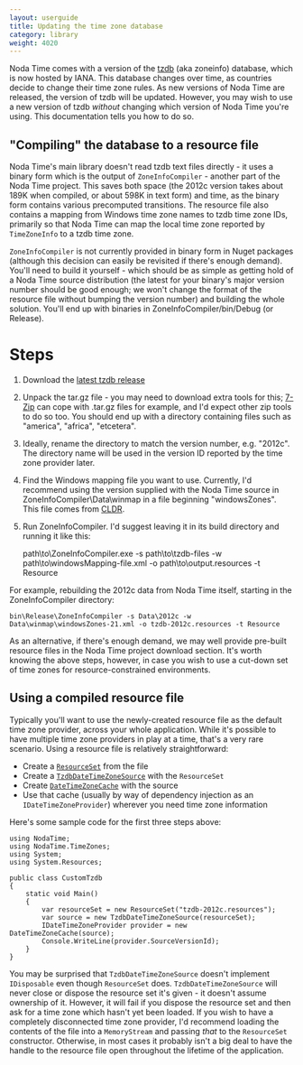 ```yaml
---
layout: userguide
title: Updating the time zone database
category: library
weight: 4020
---
```


Noda Time comes with a version of the [tzdb](http://www.iana.org/time-zones) (aka zoneinfo) database, which is
now hosted by IANA. This database changes over time, as countries decide to change their time zone rules.
As new versions of Noda Time are released, the version of tzdb will be updated. However, you may wish to use
a new version of tzdb *without* changing which version of Noda Time you're using. This documentation tells you how
to do so.

"Compiling" the database to a resource file
-------------------------------------------

Noda Time's main library doesn't read tzdb text files directly - it uses a binary form which is the output of `ZoneInfoCompiler` - another
part of the Noda Time project. This saves both space (the 2012c version takes about 189K when compiled, or about 598K in text form) and
time, as the binary form contains various precomputed transitions. The resource file also contains a mapping from Windows time zone names
to tzdb time zone IDs, primarily so that Noda Time can map the local time zone reported by `TimeZoneInfo` to a tzdb time zone.

`ZoneInfoCompiler` is not currently provided in binary form in Nuget packages (although this decision can easily be revisited if there's
enough demand). You'll need to build it yourself - which should be as simple as getting hold of a Noda Time source distribution (the latest
for your binary's major version number should be good enough; we won't change the format of the resource file without bumping the version
number) and building the whole solution. You'll end up with binaries in ZoneInfoCompiler/bin/Debug (or Release).

Steps
=====

1. Download the [latest tzdb release](http://www.iana.org/time-zones)
2. Unpack the tar.gz file - you may need to download extra tools for this; [7-Zip](http://www.7-zip.org/) can cope with .tar.gz
   files for example, and I'd expect other zip tools to do so too. You should end up with a directory containing files such
   as "america", "africa", "etcetera".
3. Ideally, rename the directory to match the version number, e.g. "2012c". The directory name will be used in the version ID
   reported by the time zone provider later.
4. Find the Windows mapping file you want to use. Currently, I'd recommend using the version supplied with the Noda Time source
   in ZoneInfoCompiler\Data\winmap in a file beginning "windowsZones". This file comes from [CLDR](http://cldr.unicode.org).
5. Run ZoneInfoCompiler. I'd suggest leaving it in its build directory and running it like this:

    path\to\ZoneInfoCompiler.exe -s path\to\tzdb-files -w path\to\windowsMapping-file.xml -o path\to\output.resources -t Resource

 For example, rebuilding the 2012c data from Noda Time itself, starting in the ZoneInfoCompiler directory:

    bin\Release\ZoneInfoCompiler -s Data\2012c -w Data\winmap\windowsZones-21.xml -o tzdb-2012c.resources -t Resource

As an alternative, if there's enough demand, we may well provide pre-built resource files in the Noda Time project download section.
It's worth knowing the above steps, however, in case you wish to use a cut-down set of time zones for resource-constrained environments.

Using a compiled resource file
------------------------------

Typically you'll want to use the newly-created resource file as the default time zone provider, across your whole application.
While it's possible to have multiple time zone providers in play at a time, that's a very rare scenario. Using a resource
file is relatively straightforward:

- Create a [`ResourceSet`](http://msdn.microsoft.com/en-us/library/t15hy0dt.aspx) from the file
- Create a [`TzdbDateTimeZoneSource`][TzdbDateTimeZoneSource] with the `ResourceSet`
- Create [`DateTimeZoneCache`][DateTimeZoneCache] with the source 
- Use that cache (usually by way of dependency injection as an `IDateTimeZoneProvider`) wherever you need time zone information

Here's some sample code for the first three steps above:

	using NodaTime;
	using NodaTime.TimeZones;
	using System;
	using System.Resources;

	public class CustomTzdb
	{
		static void Main()
		{
			var resourceSet = new ResourceSet("tzdb-2012c.resources");
			var source = new TzdbDateTimeZoneSource(resourceSet);
			IDateTimeZoneProvider provider = new DateTimeZoneCache(source);
			Console.WriteLine(provider.SourceVersionId);
		}
	}

You may be surprised that `TzdbDateTimeZoneSource` doesn't implement `IDisposable` even though `ResourceSet` does. `TzdbDateTimeZoneSource`
will never close or dispose the resource set it's given - it doesn't assume ownership of it. However, it will fail if you dispose the
resource set and then ask for a time zone which hasn't yet been loaded. If you wish to have a completely disconnected time zone provider,
I'd recommend loading the contents of the file into a `MemoryStream` and passing *that* to the `ResourceSet` constructor. Otherwise, in
most cases it probably isn't a big deal to have the handle to the resource file open throughout the lifetime of the application.

[TzdbDateTimeZoneSource]: noda-type://NodaTime.TimeZones.TzdbDateTimeZoneSource
[DateTimeZoneCache]: noda-type://NodaTime.TimeZones.DateTimeZoneCache

